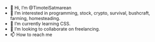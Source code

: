 - 👋 Hi, I’m @TimoteiSatmarean
- 👀 I’m interested in programming, stock, crypto, survival, bushcraft, farming, homesteading.
- 🌱 I’m currently learning CSS.
- 💞️ I’m looking to collaborate on freelancing.
- 📫 How to reach me 
